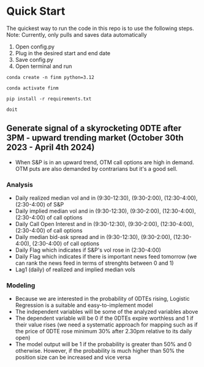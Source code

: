 # Quick Start

The quickest way to run the code in this repo is to use the following steps. 
Note: Currently, only pulls and saves data automatically


1) Open config.py 
2) Plug in the desired start and end date 
3) Save config.py
4) Open terminal and run

```
conda create -n finm python=3.12
```
```
conda activate finm
```
```
pip install -r requirements.txt
```
```
doit
```


## Generate signal of a skyrocketing 0DTE after 3PM  - upward trending market (October 30th 2023 - April 4th 2024)

- When S&P is in an upward trend, OTM call options are high in demand. OTM puts are also demanded by contrarians but it's a good sell. 

### Analysis
- Daily realized median vol and in (9:30-12:30), (9:30-2:00), (12:30-4:00), (2:30-4:00) of S&P
- Daily implied median vol and in (9:30-12:30), (9:30-2:00), (12:30-4:00), (2:30-4:00) of call options
- Daily Call Open Interest and in (9:30-12:30), (9:30-2:00), (12:30-4:00), (2:30-4:00) of call options
- Daily median bid-ask spread and in (9:30-12:30), (9:30-2:00), (12:30-4:00), (2:30-4:00) of call options
- Daily Flag which indicates if S&P's vol rose in (2:30-4:00)
- Daily Flag which indicates if there is important news feed tomorrow (we can rank the news feed in terms of strenghts between 0 and 1)
- Lag1 (daily) of realized and implied median vols 


### Modeling

- Because we are interested in the probability of 0DTEs rising, Logistic Regression is a suitable and easy-to-implement model
- The independent variables will be some of the analyzed variables above
- The dependent variable will be 0 if the 0DTEs expire worthless and 1 if their value rises (we need a systematic approach for mapping such as if the price of 0DTE rose minimum 30% after 2.30pm relative to its daily open)
- The model output will be 1 if the probability is greater than 50% and 0 otherwise. However, if the probability is much higher than 50% the position size can be increased and vice versa

